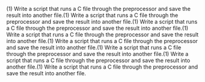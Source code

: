 (1) Write a script that runs a C file through the preprocessor and save the result into another file.(1) Write a script that runs a C file through the preprocessor and save the result into another file.(1) Write a script that runs a C file through the preprocessor and save the result into another file.(1) Write a script that runs a C file through the preprocessor and save the result into another file.(1) Write a script that runs a C file through the preprocessor and save the result into another file.(1) Write a script that runs a C file through the preprocessor and save the result into another file.(1) Write a script that runs a C file through the preprocessor and save the result into another file.(1) Write a script that runs a C file through the preprocessor and save the result into another file.
